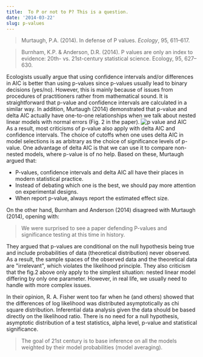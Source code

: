 ```yaml
---
title:  To P or not to P? This is a question.
date: '2014-03-22'
slug: p-values
---
```


>Murtaugh, P.A. (2014). In defense of P values. *Ecology*, 95, 611–617.

>Burnham, K.P. & Anderson, D.R. (2014). P values are only an index to evidence: 20th- vs. 21st-century statistical science. Ecology, 95, 627–630.


Ecologists usually argue that using confidence intervals and/or differences in AIC is better than using p-values since p-values usually lead to binary decisions (yes/no). However, this is mainly because of issues from procedures of practitioners rather from mathematical sound. It is straightforward that p-value and confidence intervals are calculated in a similar way. In addition, Murtaugh (2014) demonstrated that p-value and delta AIC actually have one-to-one relationships when we talk about nested linear models with normal errors (Fig. 2 in the paper).
![p value and AIC](https://i.imgur.com/5sm2XZh.png)  
As a result, most criticisms of p-value also apply with delta AIC and confidence intervals. The choice of cutoffs when one uses delta AIC in model selections is as arbitrary as the choice of significance levels of p-value. One advantage of delta AIC is that we can use it to compare non-nested models, where p-value is of no help. Based on these, Murtaugh argued that:

+ P-values, confidence intervals and delta AIC all have their places in modern statistical practice. 
+ Instead of debating which one is the best, we should pay more attention on experimental designs.
+ When report p-value, always report the estimated effect size.

On the other hand, Burnham and Anderson (2014) disagreed with Murtaugh (2014), opening with:
>We were surprised to see a paper defending P-values and significance testing at this time in history. 

They argued that p-values are conditional on the null hypothesis being true and include probabilities of data (theoretical distribution) never observed. As a result, the sample spaces of the observed data and the theoretical data are "irrelevant", which violates the likelihood principle. They also criticism that the fig.2 above only apply to the simplest situation: nested linear model differing by only one parameter. However, in real life, we usually need to handle with more complex issues.

In their opinion, R. A. Fisher went too far when he (and others) showed that the differences of log likelihood was distributed asymptotically as chi square distribution. Inferential data analysis given the data should be based directly on the likelihood ratio. There is no need for a null hypothesis, asymptotic distribution of a test statistics, alpha level, p-value and statistical significance. 

>The goal of 21st century is to base inference on all the models weighted by their model probabilities (model averaging).

 
